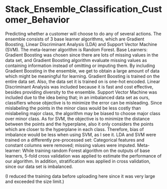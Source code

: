 # Stack_Ensemble_Classification_Customer_Behavior
Predicting whether a customer will choose to do any of several actions.
The ensemble consists of 3 base learner algorithms, which are Gradient Boosting, Linear Discriminant Analysis (LDA) and Support Vector Machine (SVM). The meta-learner algorithm is Random Forest. 
Base Learners:
Gradient Boosting was chosen since there are lots of missing values in the data set, and Gradient Boosting algorithm evaluate missing values as containing information instead of omitting or imputing them. By including Gradient Boosting in the ensemble, we get to obtain a large amount of data which might be meaningful for learning.
Gradient Boosting is trained on the entire data set. Also, the data set it is trained on is one-hot encoded.
Linear Discriminant Analysis was included because it is fast and cost effective, besides providing diversity to the ensemble.
Support Vector Machine was included due to the idea being that; in an imbalanced data set as ours, classifiers whose objective is to minimize the error can be misleading. Since mislabeling the points in the minor class would be less costly than mislabeling major class, the algorithm may be biased to choose major class over minor class. As for SVM, the objective is to minimize the distance between the points and the hyperplane, also it only considers the points which are closer to the hyperplane in each class. Therefore, bias of imbalance would be less when using SVM, as I see it.
LDA and SVM were trained on a differently pre-processed set: Categorical features and constant columns were removed; missing values were imputed. 
Meta-learner:
While training random Forest algorithm on the outputs of base learners, 5-fold cross validation was applied to estimate the performance of our algorithm. In addition, stratification was applied in cross validation, since our data set is imbalanced. 

(I reduced the training data before uploading here since it was very large and exceeded the size limit.)
